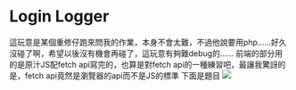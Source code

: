 # Login Logger

這玩意是某個重修仔跑來問我的作業，本身不會太難，不過他說要用php......好久沒碰了啊，希望以後沒有機會再碰了，這玩意有夠難debug的......
前端的部分用的是原汁JS配fetch api寫完的，也算是對fetch api的一種練習吧，最讓我驚訝的是，fetch api竟然是瀏覽器的api而不是JS的標準
下面是題目
![](https://i.imgur.com/gFDCFaC.png)